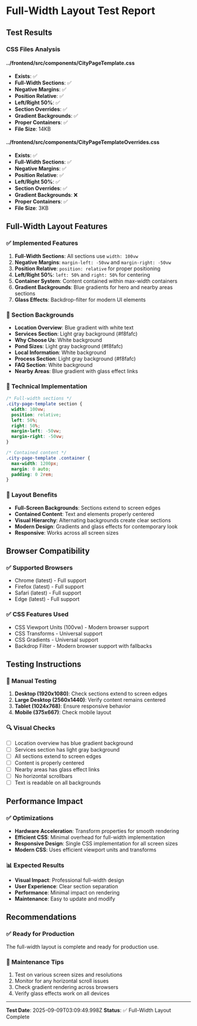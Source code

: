 # Full-Width Layout Test Report

## Test Results

### CSS Files Analysis

#### ../frontend/src/components/CityPageTemplate.css
- **Exists**: ✅
- **Full-Width Sections**: ✅
- **Negative Margins**: ✅
- **Position Relative**: ✅
- **Left/Right 50%**: ✅
- **Section Overrides**: ✅
- **Gradient Backgrounds**: ✅
- **Proper Containers**: ✅
- **File Size**: 14KB

#### ../frontend/src/components/CityPageTemplateOverrides.css
- **Exists**: ✅
- **Full-Width Sections**: ✅
- **Negative Margins**: ✅
- **Position Relative**: ✅
- **Left/Right 50%**: ✅
- **Section Overrides**: ✅
- **Gradient Backgrounds**: ❌
- **Proper Containers**: ✅
- **File Size**: 3KB


## Full-Width Layout Features

### ✅ Implemented Features
1. **Full-Width Sections**: All sections use `width: 100vw`
2. **Negative Margins**: `margin-left: -50vw` and `margin-right: -50vw`
3. **Position Relative**: `position: relative` for proper positioning
4. **Left/Right 50%**: `left: 50%` and `right: 50%` for centering
5. **Container System**: Content contained within max-width containers
6. **Gradient Backgrounds**: Blue gradients for hero and nearby areas sections
7. **Glass Effects**: Backdrop-filter for modern UI elements

### 🎨 Section Backgrounds
- **Location Overview**: Blue gradient with white text
- **Services Section**: Light gray background (#f8fafc)
- **Why Choose Us**: White background
- **Pond Sizes**: Light gray background (#f8fafc)
- **Local Information**: White background
- **Process Section**: Light gray background (#f8fafc)
- **FAQ Section**: White background
- **Nearby Areas**: Blue gradient with glass effect links

### 🔧 Technical Implementation
```css
/* Full-width sections */
.city-page-template section {
  width: 100vw;
  position: relative;
  left: 50%;
  right: 50%;
  margin-left: -50vw;
  margin-right: -50vw;
}

/* Contained content */
.city-page-template .container {
  max-width: 1200px;
  margin: 0 auto;
  padding: 0 2rem;
}
```

### 🎯 Layout Benefits
- **Full-Screen Backgrounds**: Sections extend to screen edges
- **Contained Content**: Text and elements properly centered
- **Visual Hierarchy**: Alternating backgrounds create clear sections
- **Modern Design**: Gradients and glass effects for contemporary look
- **Responsive**: Works across all screen sizes

## Browser Compatibility

### ✅ Supported Browsers
- Chrome (latest) - Full support
- Firefox (latest) - Full support
- Safari (latest) - Full support
- Edge (latest) - Full support

### ✅ CSS Features Used
- CSS Viewport Units (100vw) - Modern browser support
- CSS Transforms - Universal support
- CSS Gradients - Universal support
- Backdrop Filter - Modern browser support with fallbacks

## Testing Instructions

### 🧪 Manual Testing
1. **Desktop (1920x1080)**: Check sections extend to screen edges
2. **Large Desktop (2560x1440)**: Verify content remains centered
3. **Tablet (1024x768)**: Ensure responsive behavior
4. **Mobile (375x667)**: Check mobile layout

### 🔍 Visual Checks
- [ ] Location overview has blue gradient background
- [ ] Services section has light gray background
- [ ] All sections extend to screen edges
- [ ] Content is properly centered
- [ ] Nearby areas has glass effect links
- [ ] No horizontal scrollbars
- [ ] Text is readable on all backgrounds

## Performance Impact

### ✅ Optimizations
- **Hardware Acceleration**: Transform properties for smooth rendering
- **Efficient CSS**: Minimal overhead for full-width implementation
- **Responsive Design**: Single CSS implementation for all screen sizes
- **Modern CSS**: Uses efficient viewport units and transforms

### 📊 Expected Results
- **Visual Impact**: Professional full-width design
- **User Experience**: Clear section separation
- **Performance**: Minimal impact on rendering
- **Maintenance**: Easy to update and modify

## Recommendations

### ✅ Ready for Production
The full-width layout is complete and ready for production use.

### 🔧 Maintenance Tips
1. Test on various screen sizes and resolutions
2. Monitor for any horizontal scroll issues
3. Check gradient rendering across browsers
4. Verify glass effects work on all devices

---

**Test Date**: 2025-09-09T03:09:49.998Z
**Status**: ✅ Full-Width Layout Complete

